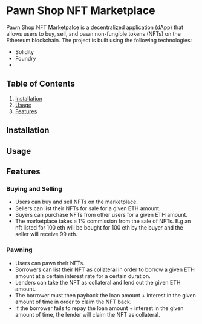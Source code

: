 # Pawn Shop NFT Marketplace

Pawn Shop NFT Marketpalce is a decentralized application (dApp) that allows users to buy, sell, and pawn non-fungible tokens (NFTs) on the Ethereum blockchain.
The project is built using the following technologies:
- Solidity
- Foundry
- 
## Table of Contents

1. [Installation](#installation)
2. [Usage](#usage)
3. [Features](#features)

## Installation


## Usage


## Features

### Buying and Selling
- Users can buy and sell NFTs on the marketplace.
- Sellers can list their NFTs for sale for a given ETH amount.
- Buyers can purchase NFTs from other users for a given ETH amount.
- The marketplace takes a 1% commission from the sale of NFTs. E.g an nft listed for 100 eth will be bought for 100 eth by the buyer and the seller will receive 99 eth.

### Pawning
- Users can pawn their NFTs.
- Borrowers can list their NFT as collateral in order to borrow a given ETH amount at a certain interest rate for a certain duration.
- Lenders can take the NFT as collateral and lend out the given ETH amount.
- The borrower must then payback the loan amount + interest in the given amount of time in order to claim the NFT back.
- If the borrower fails to repay the loan amount + interest in the given amount of time, the lender will claim the NFT as collateral.

